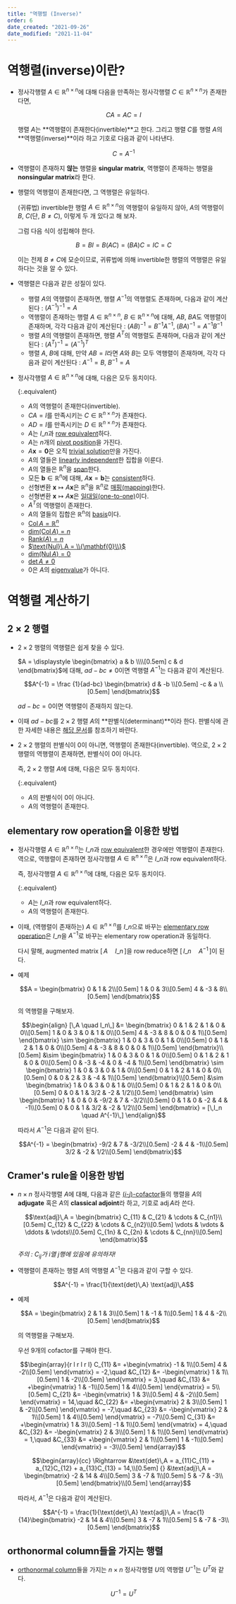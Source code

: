 ```yaml
---
title: "역행렬 (Inverse)"
order: 6
date_created: "2021-09-26"
date_modified: "2021-11-04"
---
```


# 역행렬(inverse)이란?

<ul>

<li><div markdown="block">

정사각행렬 $A \in \mathbb{R}^{n \times n}$에 대해 다음을 만족하는 정사각행렬 $C \in \mathbb{R}^{n \times n}$가 존재한다면,

$$CA = AC = I$$

행렬 $A$는 **역행렬이 존재한다(invertible)**고 한다. 그리고 행렬 $C$를 행렬 $A$의 **역행렬(inverse)**이라 하고 기호로 다음과 같이 나타낸다.

$$C = A^{-1}$$

</div></li>

<li><div markdown="block">

역행렬이 존재하지 **않는** 행렬을 **singular matrix**, 역행렬이 존재하는 행렬을 **nonsingular matrix**라 한다.

</div></li>

<li><div markdown="block">

행렬의 역행렬이 존재한다면, 그 역행렬은 유일하다.

<div class="proof-folder" markdown="block">

(귀류법) invertible한 행렬 $A \in \mathbb{R}^{n \times n}$의 역행렬이 유일하지 않아, $A$의 역행렬이 $B$, $C$(단, $B \neq C$), 이렇게 두 개 있다고 해 보자.

그럼 다음 식이 성립해야 한다.

$$B = BI = B(AC) = (BA)C = IC = C$$

이는 전제 $B \neq C$에 모순이므로, 귀류법에 의해 invertible한 행렬의 역행렬은 유일하다는 것을 알 수 있다.

</div>

</div></li>

<li><div markdown="block">

역행렬은 다음과 같은 성질이 있다.

- 행렬 $A$의 역행렬이 존재하면, 행렬 $A^{-1}$의 역행렬도 존재하며, 다음과 같이 계산된다 : $(A^{-1})^{-1} = A$
- 역행렬이 존재하는 행렬 $A \in \mathbb{R}^{n \times n}$, $B \in \mathbb{R}^{n \times n}$에 대해, $AB$, $BA$도 역행렬이 존재하며, 각각 다음과 같이 계산된다 : $(AB)^{-1} = B^{-1} A^{-1}$, $(BA)^{-1} = A^{-1} B^{-1}$
- 행렬 $A$의 역행렬이 존재하면, 행렬 $A^{T}$의 역행렬도 존재하며, 다음과 같이 계산된다 : $(A^{T})^{-1} = (A^{-1})^{T}$
- 행렬 $A$, $B$에 대해, 만약 $AB = I$라면 $A$와 $B$는 모두 역행렬이 존재하며, 각각 다음과 같이 계산된다 : $A^{-1} = B$, $B^{-1} = A$

</div></li>

<li><div markdown="block">

정사각행렬 $A \in \mathbb{R}^{n \times n}$에 대해, 다음은 모두 동치이다.

{:.equivalent}
- $A$의 역행렬이 존재한다(invertible).
- $CA = I$를 만족시키는 $C \in \mathbb{R}^{n \times n}$가 존재한다.
- $AD = I$를 만족시키는 $D \in \mathbb{R}^{n \times n}$가 존재한다.
- $A$는 $I\_n$과 [row equivalent](/linear_algebra/echelon-form)하다.
- $A$는 $n$개의 [pivot position](/linear_algebra/echelon-form)을 가진다.
- $A \mathbf{x} = \mathbf{0}$은 오직 [trivial solution](/linear_algebra/linear-system)만을 가진다.
- $A$의 열들은 [linearly independent](/linear_algebra/linear-combination)한 집합을 이룬다.
- $A$의 열들은 $\mathbb{R}^n$을 [span](/linear_algebra/linear-combination)한다.
- 모든 $\mathbf{b} \in \mathbb{R}^n$에 대해, $A \mathbf{x} = \mathbf{b}$는 [consistent](/linear_algebra/linear-system)하다.
- 선형변환 $\mathbf{x} \mapsto A\mathbf{x}$은 $\mathbb{R}^n$을 $\mathbb{R}^n$로 [매핑(mapping)](/linear_algebra/linear-transformation)한다.
- 선형변환 $\mathbf{x} \mapsto A\mathbf{x}$은 [일대일(one-to-one)](/linear_algebra/linear-transformation)이다.
- $A^T$의 역행렬이 존재한다.
- $A$의 열들의 집합은 $\mathbb{R}^n$의 [basis](/linear_algebra/vector-space)이다.
- [$\text{Col}\,A = \mathbb{R}^n$](/linear_algebra/vector-space)
- [$\text{dim}(\text{Col}\,A) = n$](/linear_algebra/vector-space)
- [$\text{Rank}(A) = n$](/linear_algebra/vector-space)
- [$\text{Nul}\,A = \\{\mathbf{0}\\}$](/linear_algebra/vector-space)
- [$\text{dim}(\text{Nul}\,A) = 0$](/linear_algebra/vector-space)
- [$\text{det}\,A \neq 0$](/linear_algebra/determinant)
- 0은 $A$의 [eigenvalue](/linear_algebra/eigenvector-eigenvalue)가 아니다.

</div></li>

</ul>

# 역행렬 계산하기

## 2 × 2 행렬

<ul>

<li><div markdown="block">

$2 \times 2$ 행렬의 역행렬은 쉽게 찾을 수 있다.

$A = \displaystyle \begin{bmatrix} a & b \\\\[0.5em] c & d \end{bmatrix}$에 대해, $ad-bc \neq 0$이면 역행렬 $A^{-1}$는 다음과 같이 계산된다.

$$A^{-1} = \frac {1}{ad-bc} \begin{bmatrix}
d & -b \\[0.5em]
-c & a \\[0.5em]
\end{bmatrix}$$

$ad-bc = 0$이면 역행렬이 존재하지 않는다.

</div></li>

<li><div markdown="block">

이때 $ad-bc$를 $2 \times 2$ 행렬 $A$의 **판별식(determinant)**이라 한다. 판별식에 관한 자세한 내용은 [해당 문서](/linear_algebra/determinant)를 참조하기 바란다.

</div></li>

<li><div markdown="block">

$2 \times 2$ 행렬의 판별식이 0이 아니면, 역행렬이 존재한다(invertible). 역으로, $2 \times 2$ 행렬의 역행렬이 존재하면, 판별식이 0이 아니다.

즉, $2 \times 2$ 행렬 $A$에 대해, 다음은 모두 동치이다.

{:.equivalent}
- $A$의 판별식이 0이 아니다.
- $A$의 역행렬이 존재한다.

</div></li>

</ul>

## elementary row operation을 이용한 방법

<ul>

<li><div markdown="block">

정사각행렬 $A \in \mathbb{R}^{n \times n}$는 $I\_n$과 [row equivalent](/linear_algebra/echelon-form)한 경우에만 역행렬이 존재한다. 역으로, 역행렬이 존재하면 정사각행렬 $A \in \mathbb{R}^{n \times n}$은 $I\_n$과 row equivalent하다.

즉, 정사각행렬 $A \in \mathbb{R}^{n \times n}$에 대해, 다음은 모두 동치이다.

{:.equivalent}
- $A$는 $I\_n$과 row equivalent하다.
- $A$의 역행렬이 존재한다.

</div></li>

<li><div markdown="block">

이때, (역행렬이 존재하는) $A \in \mathbb{R}^{n \times n}$를 $I\_n$으로 바꾸는 [elementary row operation](/linear_algebra/echelon-form)은 $I\_n$을 $A^{-1}$로 바꾸는 elementary row operation과 동일하다.

다시 말해, augmented matrix $[\,A \quad I\_n\,]$을 row reduce하면 $[\,I\_n \quad A^{-1}\,]$이 된다.

</div></li>

<li><div markdown="block">

예제

$$A = \begin{bmatrix}
0 & 1 & 2\\[0.5em]
1 & 0 & 3\\[0.5em]
4 & -3 & 8\\[0.5em]
\end{bmatrix}$$

의 역행렬을 구해보자.

$$\begin{align}
[\,A \quad I_n\,]
&= \begin{bmatrix}
0 & 1 & 2 & 1 & 0 & 0\\[0.5em]
1 & 0 & 3 & 0 & 1 & 0\\[0.5em]
4 & -3 & 8 & 0 & 0 & 1\\[0.5em]
\end{bmatrix}
\sim \begin{bmatrix}
1 & 0 & 3 & 0 & 1 & 0\\[0.5em]
0 & 1 & 2 & 1 & 0 & 0\\[0.5em]
4 & -3 & 8 & 0 & 0 & 1\\[0.5em]
\end{bmatrix}\\[0.5em]
&\sim \begin{bmatrix}
1 & 0 & 3 & 0 & 1 & 0\\[0.5em]
0 & 1 & 2 & 1 & 0 & 0\\[0.5em]
0 & -3 & -4 & 0 & -4 & 1\\[0.5em]
\end{bmatrix}
\sim \begin{bmatrix}
1 & 0 & 3 & 0 & 1 & 0\\[0.5em]
0 & 1 & 2 & 1 & 0 & 0\\[0.5em]
0 & 0 & 2 & 3 & -4 & 1\\[0.5em]
\end{bmatrix}\\[0.5em]
&\sim \begin{bmatrix}
1 & 0 & 3 & 0 & 1 & 0\\[0.5em]
0 & 1 & 2 & 1 & 0 & 0\\[0.5em]
0 & 0 & 1 & 3/2 & -2 & 1/2\\[0.5em]
\end{bmatrix}
\sim \begin{bmatrix}
1 & 0 & 0 & -9/2 & 7 & -3/2\\[0.5em]
0 & 1 & 0 & -2 & 4 & -1\\[0.5em]
0 & 0 & 1 & 3/2 & -2 & 1/2\\[0.5em]
\end{bmatrix}
= [\,I_n \quad A^{-1}\,]
\end{align}$$

따라서 $A^{-1}$은 다음과 같이 된다.

$$A^{-1} = \begin{bmatrix}
-9/2 & 7 & -3/2\\[0.5em]
-2 & 4 & -1\\[0.5em]
3/2 & -2 & 1/2\\[0.5em]
\end{bmatrix}$$

</div></li>

</ul>

## Cramer's rule을 이용한 방법

<ul>

<li><div markdown="block">

$n \times n$ 정사각행렬 $A$에 대해, 다음과 같은 [($i$-$j$)-cofactor](/linear_algebra/determinant)들의 행렬을 $A$의 **adjugate** 혹은 $A$의 **classical adjoint**라 하고, 기호로 $\text{adj}\,A$라 쓴다.

$$\text{adj}\,A = \begin{bmatrix}
C_{11} & C_{21} & \cdots & C_{n1}\\[0.5em]
C_{12} & C_{22} & \cdots & C_{n2}\\[0.5em]
\vdots & \vdots & \ddots & \vdots\\[0.5em]
C_{1n} & C_{2n} & \cdots & C_{nn}\\[0.5em]
\end{bmatrix}$$

*주의 : $C_{ij}$가 $i$열 $j$행에 있음에 유의하자!*

</div></li>

<li><div markdown="block">

역행렬이 존재하는 행렬 $A$의 역행렬 $A^{-1}$은 다음과 같이 구할 수 있다.

$$A^{-1} = \frac{1}{\text{det}\,A} \text{adj}\,A$$

</div></li>

<li><div markdown="block">

예제

$$A = \begin{bmatrix}
2 & 1 & 3\\[0.5em]
1 & -1 & 1\\[0.5em]
1 & 4 & -2\\[0.5em]
\end{bmatrix}$$

의 역행렬을 구해보자.

우선 9개의 cofactor를 구해야 한다.

$$\begin{array}{r l r l r l}
C_{11} &= +\begin{vmatrix}
-1 & 1\\[0.5em]
4 & -2\\[0.5em]
\end{vmatrix} = -2,\quad
&C_{12} &= -\begin{vmatrix}
1 & 1\\[0.5em]
1 & -2\\[0.5em]
\end{vmatrix} = 3,\quad
&C_{13} &= +\begin{vmatrix}
1 & -1\\[0.5em]
1 & 4\\[0.5em]
\end{vmatrix} = 5\\[0.5em]
C_{21} &= -\begin{vmatrix}
1 & 3\\[0.5em]
4 & -2\\[0.5em]
\end{vmatrix} = 14,\quad
&C_{22} &= +\begin{vmatrix}
2 & 3\\[0.5em]
1 & -2\\[0.5em]
\end{vmatrix} = -7,\quad
&C_{23} &= -\begin{vmatrix}
2 & 1\\[0.5em]
1 & 4\\[0.5em]
\end{vmatrix} = -7\\[0.5em]
C_{31} &= +\begin{vmatrix}
1 & 3\\[0.5em]
-1 & 1\\[0.5em]
\end{vmatrix} = 4,\quad
&C_{32} &= -\begin{vmatrix}
2 & 3\\[0.5em]
1 & 1\\[0.5em]
\end{vmatrix} = 1,\quad
&C_{33} &= +\begin{vmatrix}
2 & 1\\[0.5em]
1 & -1\\[0.5em]
\end{vmatrix} = -3\\[0.5em]
\end{array}$$

$$\begin{array}{cc}
\Rightarrow &\text{det}\,A = a_{11}C_{11} + a_{12}C_{12} + a_{13}C_{13} = 14,\\[0.5em]
{} &\text{adj}\,A = \begin{bmatrix}
-2 & 14 & 4\\[0.5em]
3 & -7 & 1\\[0.5em]
5 & -7 & -3\\[0.5em]
\end{bmatrix}\\[0.5em]
\end{array}$$

따라서, $A^{-1}$은 다음과 같이 계산된다.

$$A^{-1} = \frac{1}{\text{det}\,A} \text{adj}\,A = \frac{1}{14}\begin{bmatrix}
-2 & 14 & 4\\[0.5em]
3 & -7 & 1\\[0.5em]
5 & -7 & -3\\[0.5em]
\end{bmatrix}$$

</div></li>

</ul>

## orthonormal column들을 가지는 행렬

<ul>

<li><div markdown="block">

[orthonormal column](/linear_algebra/orthogonality)들을 가지는 $n \times n$ 정사각행렬 $U$의 역행렬 $U^{-1}$는 $U^T$와 같다.

$$U^{-1} = U^T$$

</div></li>

</ul>
